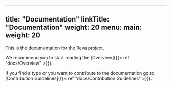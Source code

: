 
---
title: "Documentation"
linkTitle: "Documentation"
weight: 20
menu:
  main:
    weight: 20
---

This is the documentation for the Reva project. 

We recommend you to start reading the [Overview]({{< ref "docs/Overview" >}}).

If you find a typo or you want to contribute to the documentation go to [Contribution Guidelines]({{< ref "docs/Contribution Guidelines" >}}).
